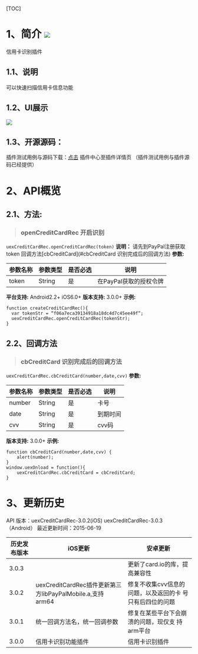 ﻿[TOC]
# 1、简介 [![](http://appcan-download.oss-cn-beijing.aliyuncs.com/%E5%85%AC%E6%B5%8B%2Fgf.png)]()
信用卡识别插件
## 1.1、说明
可以快速扫描信用卡信息功能
## 1.2、UI展示
 ![](http://newdocx.appcan.cn/docximg/130030c2015p6e16c.png)
## 1.3、开源源码：
插件测试用例与源码下载：[点击](http://plugin.appcan.cn/details.html?id=164_index) 插件中心至插件详情页 （插件测试用例与插件源码已经提供）

# 2、API概览

## 2.1、方法:
> ### openCreditCardRec 开启识别

`uexCreditCardRec.openCreditCardRec(token)`
**说明：**
请先到PayPal注册获取token 回调方法[cbCreditCard](#cbCreditCard 识别完成后的回调方法)
**参数:**

|  参数名称 | 参数类型  | 是否必选  |  说明 |
| ------------ | ------------ | ------------ | ------------ |
| token | String | 是 | 在PayPal获取的授权令牌 |

**平台支持:**
Android2.2+
iOS6.0+
**版本支持:**
3.0.0+
**示例:**

```
function createCreditCardRec(){
  var tokenStr = “f06a7eca39134918a18dc4d7c45ee49f“;
  uexCreditCardRec.openCreditCardRec(tokenStr);
}
```
## 2.2、回调方法
> ### cbCreditCard 识别完成后的回调方法

`uexCreditCardRec.cbCreditCard(number,date,cvv)`
**参数:**

|  参数名称 | 参数类型  | 是否必选  |  说明 |
| ------------ | ------------ | ------------ | ------------ |
| number | String | 是 | 卡号 |
| date| String | 是 | 到期时间 |
| cvv | String | 是 | cvv码 |

**版本支持:**
3.0.0+
**示例:**

```
function cbCreditCard(number,date,cvv) {
    alert(number);
}
window.uexOnload = function(){
    uexCreditCardRec.cbCreditCard = cbCreditCard;
}
```

# 3、更新历史

API 版本：uexCreditCardRec-3.0.2(iOS) uexCreditCardRec-3.0.3（Android）
最近更新时间：2015-06-19

|  历史发布版本 | iOS更新  | 安卓更新  |
| ------------ | ------------ | ------------ |
| 3.0.3  |   | 更新了card.io的库，提高兼容性  |
| 3.0.2  | uexCreditCardRec插件更新第三 方libPayPalMobile.a,支持arm64  | 修复不收集cvv信息的问题，以及返回的卡 号只有后四位的问题  |
| 3.0.1  | 统一回调方法名，统一回调参数  | 修复在某些平台下会崩溃的问题，现仅支 持arm平台|
| 3.0.0  | 信用卡识别功能插件  | 信用卡识别插件|
 
